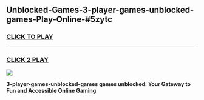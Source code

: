 
## Unblocked-Games-3-player-games-unblocked-games-Play-Online-#5zytc
<h3>
<a href="https://premium.freeplayer.one?title=3-player-games-unblocked-games&ref=27F">CLICK TO PLAY</a></h3>
<hr>

<h3>
<a href="https://premium.freeplayer.one?title=3-player-games-unblocked-games&ref=27F">CLICK 2 PLAY</a>
  
</h3>

<a href="https://premium.freeplayer.one?title=3-player-games-unblocked-games&ref=27F"><img src="https://clearcache.store/games.png"></a>


**3-player-games-unblocked-games games unblocked: Your Gateway to Fun and Accessible Online Gaming**
